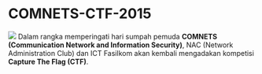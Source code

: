 # COMNETS-CTF-2015

<img src="http://ilkom.unsri.ac.id/wp-content/uploads/2015/10/ctf-630x210.jpg">
Dalam rangka memperingati hari sumpah pemuda <b>COMNETS (Communication Network and Information Security)</b>, 
NAC (Network Administration Club) dan ICT Fasilkom akan kembali mengadakan kompetisi <b>Capture The Flag (CTF)</b>.
